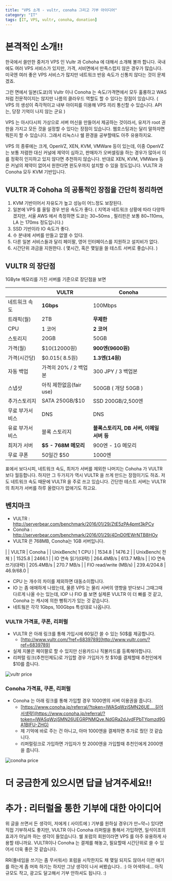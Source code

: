 ```yaml
---
title: "VPS 소개 - vultr, conoha 그리고 기부 아이디어"
category: "IT"
tags: [IT, VPS, vultr, conoha, donation]
---
```



# 본격적인 소개!!

한국에서 쓸만한 중저가 VPS 인 Vultr 과 Cohoha 에 대해서 소개해 볼까 합니다.
국내에도 여러 VPS 서비스가 있지만, 가격, 서비면에서 만족스럽지 않은 경우가 많습니다.
미국엔 여러 좋은 VPS 서비스가 많지만 네트워크 반응 속도가 신통치 않다는 것이 문제겠죠.

그런 면에서 일본(도쿄)의 Vultr 이나 Conoha 는 속도/가격면에서 모두 훌륭하고 WAS 처럼 전문적이지는 않지만 나름의 클라우드 역할도 할 수 있다는 장점이 있습니다. ( VPS 의 생성이 즉각적이고 내부 아이피를 이용해 VPS 끼리 통신할 수 있습니다. API 는, 당장 기억이 나지 않는 군요 )

VPS 는 아시다시피 가상으로 서버 머신을 만들어서 제공하는 것이라서, 유저가 root 권한을 가지고 모든 것을 설정할 수 있다는 장점이 있습니다. 웹호스팅과는 달리 말하자면 뭐든지 할 수 있습니다.
그래서 리눅스나 쉘 환경을 공부할때도 아주 유용하지요.

VPS 의 종류에는 크게, OpenVZ, XEN, KVM, VMWare 등이 있는데, 이중 OpenVZ 는 보통 저렴한 대신 커널에 제약이 심하고, 판매자가 오버셀링을 하는 경우가 많아서 이를 정확히 인지하고 있지 않다면 추천하지 않습니다. 반대로 XEN, KVM, VMWare 등은 커널의 제약이 없어서 원한다면 윈도우까지 설치할 수 있을 정도입니다. VULTR 과 Conoha 모두 KVM 기반입니다.

## VULTR 과 Cohoha 의 공통적인 장점을 간단히 정리하면 

1. KVM 기반이어서 자유도가 높고 성능이 어느정도 보장된다.
2. 일본에 VPS 를 올릴 경우 반응 속도가 좋다. ( 지역과 네트워크 상황에 따라 다양하겠지만, 서울 AWS 에서 측정하면 도쿄는 30~50ms , 필리핀은 보통 80~110ms, LA 는 170ms 정도입니다.)
3. SSD 기반이라 IO 속도가 좋다.
4. 수 분내에 서버를 만들고 없앨 수 있다.
5. 다른 일본 서비스들과 달리 페이팔, 영어 인터페이스를 지원하고 설치비가 없다.
6. 시간단위 과금을 지원한다. ( 몇시간, 혹은 몇일을 쓸 테스트 서버로 좋습니다. )

## VULTR 의 장단점

1GByte 메모리를 가진 서버를 기준으로 장단점을 보면

| | VULTR | Conoha |
|---------------|------------|---------------------|
| 네트워크 속도 |  **1Gbps** | 100Mbps |
| 트래픽(월)    |  2TB       | **무제한** |
| CPU           |  1 코어    | **2 코어** |
| 스토리지      |  20GB      | 50GB       |  
| 가격(월)      |  $10(12000원) | **900엔(9600원)** |
| 가격(시간당)  | $0.015( 8.5원) | **1.3엔(14원)** | 
| 자동 백업     | 가격의 20% / 2 백업본 | 300 JPY / 3 백업본 | 
| 스냅샷        | 아직 제한없음(fair use) | 500GB ( 개당 50GB ) |
| 추가스토리지  | SATA 250GB/$10 | SSD 200GB/2,500엔 |
| 무료 부가서비스    | DNS | DNS |
| 유료 부가서비스 | 블록 스토리지 | **블록스토리지, DB 서버, 이메일 서버 등** | 
| 최저가 서버   | **$5 - 768M 메모리** | 900엔 - 1G 메모리 | 
| 무료 쿠폰     | 50일간 $50 | 1000엔 |


표에서 보다시피, 네트워크 속도, 최저가 서버를 제외한 나머지는 Cohoha 가 VULTR 보다 월등합니다.
하지만 그 두가지가 역시 VULTR 을 쓰게 만드는 장점이기도 하죠.
저도 네트워크 속도 때문에 VULTR 을 주로 쓰고 있습니다. 간단한 테스트 서버는 VULTR 의 최저가 서버를 하루 올렸다가 없애기도 하고요.

## 벤치마크 
* VULTR : http://serverbear.com/benchmark/2016/01/29/ZtE5zPA4pmt3kPCy
* Conoha : http://serverbear.com/benchmark/2016/01/29/4DnD0fEWrNTB8HOy
* VULTR 은 768MB, Conoha는 1GB 서버입니다.

|     | VULTR | Conoha |
| UnixBench( 1 CPU ) | 1534.8 | 1476.2 |
| UnixBench( 전체 )  | 1525.8 | 2466.1 |
| IO 연속 읽기(대략) | 264.4MB/s   | 613.7 MB/s |
| IO 연속 쓰기(대략) | 205.4MB/s   | 270.7 MB/s |
| FIO read/write (MB/s)     | 239.4/204.8 | 46.9/68.0 | 

* CPU 는 개수의 차이를 제외하면 대동소이합니다.
* IO 는 좀 애매하게 나왔는데, 물론 VPS 는 물리 서버의 영향을 받다보니 그때그때 다르게 나올 수는 있는데, IOP 나 FIO 를 보면 실제론 VULTR 이 더 빠를 것 같고, Conoha 는 캐시에 의한 뻥튀기가 있는 것 같습니다.
* 네트웤은 각각 1Gbps, 100Gbps 특성대로 나옵니다.


### VULTR 가격표, 쿠폰, 리퍼럴
* VULTR 은 아래 링크를 통해 가입시에 60일간 쓸 수 있는 50$를 제공합니다.
  * [http://www.vultr.com/?ref=6839789](http://www.vultr.com/?ref=6839789)
* 실제 지불은 페이팔로 할 수 있지만 신용카드나 직불카드를 등록해야합니다.
* 리퍼럴 링크(추천인제도)로 가입할 경우 가입자가 첫 $10를 결제할때 추천인에게 $10를 줍니다.

![vultr price](http://i.imgur.com/ad82nNY.jpg)

### Conoha 가격표, 쿠폰, 리퍼럴
* Conoha 는 아래 링크를 통해 가입할 경우 1000엔의 서버 이용권을 줍니다.
  * [https://www.conoha.jp/referral/?token=IWASqWzjSMN26UE....길어서생략](https://www.conoha.jp/referral/?token=IWASqWzjSMN26UEGRPNMQve.NdGRa2dJvdFPbTYpmzd9GA1BIFU-ZHG)
  * 제 기억에 바로 주는 건 아니고, 아마 1000엔을 결제하면 추가로 줬던 것 같습니다.
  * 리퍼럴링크로 가입하면 가입자가 첫 2000엔을 가입할때 추천인에게 2000엔을 줍니다.

![conoha price](http://i.imgur.com/yaFDVpK.jpg)

# 더 궁금한게 있으시면 답글 남겨주세요!!

# 추가 : 리터럴을 통한 기부에 대한 아이디어
위 글을 쓰면서 든 생각이, 저에게 ( 사이트에 ) 기부를 원하실 경우(가 만~약~) 있다면 직접 기부하셔도 좋지만, VULTR 이나 Conoha 리퍼럴을 통해서 가입하면, 일석이조의 효과가 아닐까 하는 생각이 들었습니다. 쉘 포럼의 회원이라면 VPS 를 아주 유용하게 사용할 테니까요. VULTR이나 Conoha 는 결제를 해놓고, 필요할때 시간단위로 쓸 수 있어서 더욱 좋은 것 같습니다.

RR(풀네임을 쓰기는 좀 무서워서) 포럼을 시작한지도 채 몇일 되지도 않아서  이런 얘기를 하는게 좀 머쓱 하기는 하지만 그냥 생각이 나서 써봤습니다.. :) 아 어색하네... 
아직 규모도 작고, 광고도 달고해서 기부 안하셔도 됩니다. :)

